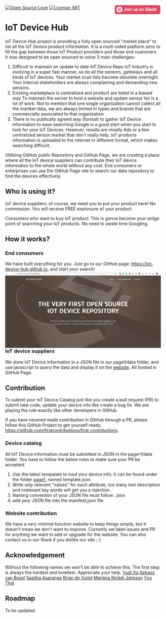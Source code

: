 [![Open Source Love](https://badges.frapsoft.com/os/v1/open-source.svg?v=103)](https://github.com/ellerbrock/open-source-badges/)
[![License: MIT](https://img.shields.io/badge/License-MIT-green.svg)](https://opensource.org/licenses/MIT)
[<img align="right" width="150" src="img/join-slack-team.png">](linkTBD)

# IoT Device Hub

IoT Device Hub project is providing a fully open sourced "market place" to list all the IoT Device product information. It is a multi-sided platform aims to fill the gap between those IoT Product providers and those end customers. It was designed to be open sourced to solve 3 main challenges:

1. Difficult to maintain an update to date IoT Device Repo
IoT industry is evolving in a super fast manner, so do all the sensors, gateways and all kinds of IoT devices. Your market scan lists become obsolete overnight. Your internal stakeholders are always complaining and demanding new sensors.
2. Existing marketplace is centralized and product are listed in a biased way
To maintain the server to host a website and update sensor list is a lot of work. Not to mention that one single organization cannot collect all the martket data, we are always limited in types and brands that are commercially associated to that organization
3. There is no publically agreed way (format) to gather IoT Device information to ease searching
Google is a good start when you start to look for your IoT Devices. However, results are mostly Ads or a few centralized sensor market that don't really help. IoT products information is uploaded to the internet in different format, which makes searching difficult.

Utilizing GitHub public Repository and GitHub Page, we are creating a place where all the IoT device suppliers can contribute their IoT device information to the whole world without any cost. End consumers or enterprises can use the GitHub Page site to search our data repository to find the devices effectively. 



## Who is using it?
IoT device suppliers: of course, we need you to put your product here! No commission. You will receive FREE explorsure of your product.

Consumers who want to buy IoT product: This is gonna become your sinlge point of searching your IoT products. No need to waste time Googling. 

## How it works?

### End consumers
We have built everything for you. Just go to our GitHub page: https://iot-device-hub.github.io, and start your search!
<img style="float: right;" src="img/IDH_site_screenshot.PNG" alt="IDH_site_screenshot.PNG" />

### IoT device suppliers
We store IoT Device information in a JSON file in our page1/data folder, and use javascript to query the data and display it on the [website](https://iot-device-hub.github.io/page1/page1.html). All hosted in GitHub Page. 


## Contribution
To submit your IoT Device Catalog just like you create a pull request (PR) to submit new code, update your device info like create a bug fix. We are playing the rule exactly like other developers in GitHub.

If you have nevered made contribution in GitHub through a PR, please follow this GitHub Project to get yourself ready.
https://github.com/firstcontributions/first-contributions. 


### Device catalog
All IoT Device information must be submitted in JSON in the pager1/data folder. You have to follow the below rules to make sure your PR be accepted. 

1. Use the latest tempalate to load your device info. It can be found under the folder [page1](https://github.com/iot-device-hub/iot-device-hub.github.io/tree/master/page1), named template.json. 
2. Write only relevant "values" for each attribute, too many text description and irrelevant key words will get you a rejection.
3. Naming convention of your JSON file must follow: <supplier name><sensor name><snesor type ID>.json
4. add your JSON file into the manifest.json file

### Website contribution
We have a very minimal function website to keep things simple, but it doesn't mean we don't want to improve. Currently we label issues and PR for anything we want to add or upgrade for the website. You can also contact us in our Slack if you dislike our site ;-)

## Acknowledgement
Without the following names we won't be able to achieve this. The first step is always the hardest and loneliest. Appreciate your help.
[Yudi Xu](https://www.linkedin.com/in/xuyudi/)
[Sebass van Boxel](https://www.linkedin.com/in/sebassvanboxel/)
[Sasitha Asaranga](https://www.linkedin.com/in/sasitha-asaranga-821795103/)
[Brian de Vuijst](https://www.linkedin.com/in/brian-de-vuijst-347a6a52/)
[Marlena Nickel Johnson](https://www.linkedin.com/in/marlena-nickel-johnson-m-acc-06966982/)
[Yvo Thal](https://www.linkedin.com/in/yvothal/)

## Roadmap
To be updated.
